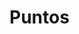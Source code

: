 # Puntos

<!-- ### Creando una nueva aplicación con Angular CLI

Introducir el comando siguiente en el directorio donde se va a guardar el proyecto:

```bash
ng new app-name
```

Angular CLI hará dos preguntas. La primera es si se quieren añadir <strong>rutas</strong> a nuestra aplicación. Hay que contestar que <strong>no</strong>, puesto que luego se va a añadir un modelo de rutas personalizado que no está basado en módulos.

La segunda pregunta es sobre qué tipo de estilos se van a usar. Elegir el que más convenga.

### Convertir la aplicación de Angular convencional a Standalone

Abrir una ventana de comando con la ruta donde se encuentra la aplicación de Angular creada anteriormente y ejecutar el siguiente comando:

```bash
ng g @angular/core:standalone
```

El instalador hará dos preguntas:

```bash
Choose the type of migration:
- Bootstrap the application using standalone APIs
Which path in your project should be migrated?
- ./
```

Añadir a <strong>angular.json</strong> el siguiente código:

```json
"schematics": {
  "@schematics/angular:component": {
    "style": "scss",
    "skipTests": true,
    "standalone": true
  },
  "@schematics/angular:class": {
    "skipTests": true
  },
  "@schematics/angular:directive": {
    "skipTests": true,
    "standalone": true
  },
  "@schematics/angular:guard": {
    "skipTests": true
  },
  "@schematics/angular:pipe": {
    "skipTests": true,
    "standalone": true
  },
  "@schematics/angular:service": {
    "skipTests": true
  }
},
```

Eliminar código innecesario en main.ts:

```typescript
import { platformBrowserDynamic } from '@angular/platform-browser-dynamic'
import { importProvidersFrom } from '@angular/core'
import { BrowserModule, bootstrapApplication } from '@angular/platform-browser' // Solo BrowserModule

providers: [importProvidersFrom(BrowserModule)], // Solo el contenido de la lista
```

Limpiar importaciones innecesarias en app.component.ts.

(Opcional) Eliminar el archivo <strong>app.component.spec.ts</strong>

Eliminar código innecesario en app.component.ts:

```typescript
import { NgSwitch, NgSwitchDefault, NgSwitchCase } from '@angular/common'
imports: [NgSwitch, NgSwitchDefault, NgSwitchCase] // Sólo el contenido de la lista

// Dentro de la clase
title = 'app-name'
```

Eliminar todo el código en app.component.html.

### Enrutado de la aplicación

Crear en la raíz del directorio app el archivo <strong>app.component.routing.ts</strong> y añadir el siguiente código:

```typescript
import { Routes } from '@angular/router';

export const routes: Routes = [
  {
    path: '',
    pathMatch: 'full',
    loadComponent: () => import('./app.component').then((m) => m.AppComponent),
  },
  {
    path: '**',
    redirectTo: '',
  },
];
```

Importar en main.ts las rutas:

```typescript
import { provideRouter } from '@angular/router'
import { routes } from './app/app.component.routing'

providers: [provideRouter(routes)] // Dentro de la lista 'providers'
``` -->
